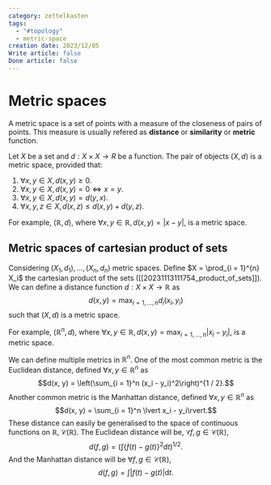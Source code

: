 ```yaml
---
category: zettelkasten
tags:
  - "#topology"
  - metric-space
creation date: 2023/12/05
Write article: false
Done article: false
---
```

# Metric spaces

A metric space is a set of points with a measure of the closeness of pairs of points. This measure is usually refered as **distance** or **similarity** or **metric** function.

Let $X$ be a set and $d: X \times X \rightarrow R$ be a function. The pair of objects $(X, d)$ is a metric space, provided that:
1. $\forall x, y \in X, d(x, y) \geq 0$.
2. $\forall x, y \in X, d(x, y) = 0 \Leftrightarrow x = y$.
3. $\forall x, y \in X, d(x, y) = d(y, x)$.
4. $\forall x, y, z \in X, d(x, z) \leq d(x, y) + d(y, z)$.

For example, $(\mathbb{R}, d)$, where $\forall x, y \in \mathbb{R}, d(x, y) = \lvert x - y \rvert$, is a metric space.

## Metric spaces of cartesian product of sets

Considering $(X_1, d_1), \dots, (X_n, d_n)$ metric spaces. Define $X = \prod_{i = 1}^{n} X_i$ the cartesian product of the sets ([[20231113111754_product_of_sets]]). We can define a distance function $d: X \times X \rightarrow \mathbb{R}$ as
$$d(x, y) = \max_{i = 1, \dots, n} d_i(x_i, y_i)$$
such that $(X, d)$ is a metric space.

For example, $(\mathbb{R}^n, d)$, where $\forall x, y \in \mathbb{R}, d(x, y) = \max_{i = 1, \dots, n} \lvert x_i - y_i \rvert$, is a metric space.

We can define multiple metrics in $\mathbb{R}^n$. One of the most common metric is the Euclidean distance, defined $\forall x, y \in \mathbb{R}^n$ as
$$d(x, y) = \left(\sum_{i = 1}^n (x_i - y_i)^2\right)^{1 / 2}.$$
Another common metric is the Manhattan distance, defined $\forall x, y \in \mathbb{R}^n$ as
$$d(x, y) = \sum_{i = 1}^n \lvert x_i - y_i\rvert.$$
These distance can easily be generalised to the space of continuous functions on $\mathbb{R}$, $\mathcal{C}(\mathbb{R})$. The Euclidean distance will be,  $\forall f, g \in \mathcal{C}(\mathbb{R})$,
$$d(f, g) = \left(\int \left\{f(t) - g(t)\right\}^2\mathrm{d}t\right)^{1 / 2}.$$
And the Manhattan distance will be $\forall f, g \in \mathcal{C}(\mathbb{R})$,
$$d(f, g) = \int \lvert f(t) - g(t)\rvert\mathrm{d}t.$$


